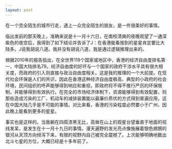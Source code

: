 ```yaml
---
layout: post
---
```

在一个完全陌生的城市行走，遇上一众完全陌生的朋友，是一件很美好的事情。

临出发前的那天晚上，准确来说是十一月十六日，在南校清爽的夜晚观望了一通深紫色的夜空后，我得到了如下结论并告诉了J：在香港能看按到的星星肯定要比大陆多。J说我胡说八道。我并没有胡说八道，我是通过逻辑推理出来的。

根据2010年的报告指出，在全世界119个国家或地区中，香港的经济自由度排名第一，中国大陆排名79。经济自由度的好坏与一个国家的政府干涉水平具有很大相关度，而政府的引入则直接与政治自由度相关。这是我的推理的一个大前提。在现代社会环保是人们的共识，因此在香港这种经济自由度极高、典型的小政府的社会环境，民间组织的呼声能够得到响应和重视，即政府将不得不推行严厉的环保限制，并能够得到有效执行。在完全的市场经济体制下，资源能够得到有效配置，则那些造成污染的工厂、机动车的减排装置能以最廉价质优的方式得到普遍应用，这在中国大陆几乎是不可能的事情。对比来看，香港的污染程度必然要小于广州，因此晚上能看到更多的星星。

事实也是这样的。当我躺在四周漆黑无比，高耸在山上的观星台望垂直于地面的视线发呆，是发生在十一月十九日的事情。漫天遍野的发光亮点像施展着银色翅膀的银河从天顶方向倾泻下来，有限的视野内自己被完全震撼了。上次能够明确地数出北斗七星的方位，大概已经是十多年前了。